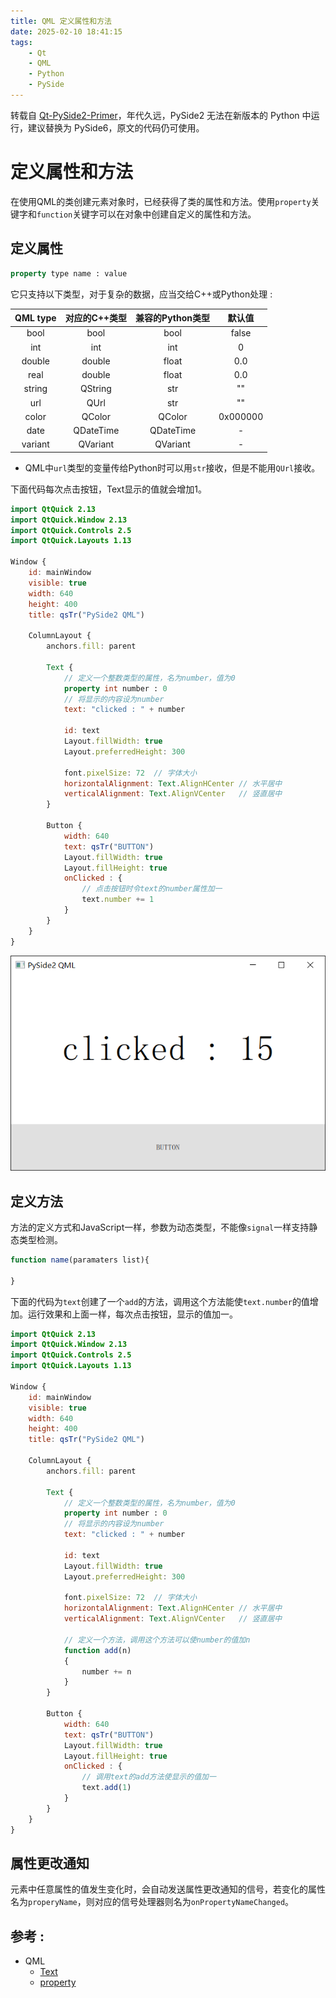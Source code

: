 ```yaml
---
title: QML 定义属性和方法
date: 2025-02-10 18:41:15
tags:
    - Qt
    - QML
    - Python
    - PySide
---
```


转载自 [Qt-PySide2-Primer](https://github.com/hubenchang0515/Qt-PySide2-Primer/blob/master/note/qml/03.property_and_method.md)，年代久远，PySide2 无法在新版本的 Python 中运行，建议替换为 PySide6，原文的代码仍可使用。

# 定义属性和方法
在使用QML的类创建元素对象时，已经获得了类的属性和方法。使用`property`关键字和`function`关键字可以在对象中创建自定义的属性和方法。

## 定义属性
```QML
property type name : value
```
它只支持以下类型，对于复杂的数据，应当交给C++或Python处理 :  

| QML type | 对应的C++类型  | 兼容的Python类型 |  默认值    |
| :-:      | :-:           | :-:             | :-:        |
| bool     | bool          | bool            | false      |
| int      | int           | int             | 0          |
| double   | double        | float           | 0.0        |
| real     | double        | float           | 0.0        |
| string   | QString       | str             | ""         |
| url      | QUrl          | str             | ""         |
| color    | QColor        | QColor          | 0x000000   |
| date     | QDateTime     | QDateTime       | -          |
| variant  | QVariant      | QVariant        | -          |
* QML中`url`类型的变量传给Python时可以用`str`接收，但是不能用`QUrl`接收。

下面代码每次点击按钮，Text显示的值就会增加1。
```QML
import QtQuick 2.13
import QtQuick.Window 2.13
import QtQuick.Controls 2.5
import QtQuick.Layouts 1.13

Window {
    id: mainWindow
    visible: true
    width: 640
    height: 400
    title: qsTr("PySide2 QML")

    ColumnLayout {
        anchors.fill: parent

        Text {
            // 定义一个整数类型的属性，名为number，值为0
            property int number : 0
            // 将显示的内容设为number
            text: "clicked : " + number

            id: text
            Layout.fillWidth: true
            Layout.preferredHeight: 300
            
            font.pixelSize: 72  // 字体大小
            horizontalAlignment: Text.AlignHCenter // 水平居中
            verticalAlignment: Text.AlignVCenter   // 竖直居中
        }

        Button {
            width: 640
            text: qsTr("BUTTON")
            Layout.fillWidth: true
            Layout.fillHeight: true
            onClicked : {
                // 点击按钮时令text的number属性加一
                text.number += 1
            }
        }
    }
}
```

![Image](https://github.com/hubenchang0515/Qt-PySide2-Primer/raw/master//image/qml/03.property_and_method/property.png)

## 定义方法
方法的定义方式和JavaScript一样，参数为动态类型，不能像`signal`一样支持静态类型检测。
```QML
function name(paramaters list){

}
```

下面的代码为`text`创建了一个`add`的方法，调用这个方法能使`text.number`的值增加。运行效果和上面一样，每次点击按钮，显示的值加一。
```QML
import QtQuick 2.13
import QtQuick.Window 2.13
import QtQuick.Controls 2.5
import QtQuick.Layouts 1.13

Window {
    id: mainWindow
    visible: true
    width: 640
    height: 400
    title: qsTr("PySide2 QML")

    ColumnLayout {
        anchors.fill: parent

        Text {
            // 定义一个整数类型的属性，名为number，值为0
            property int number : 0
            // 将显示的内容设为number
            text: "clicked : " + number

            id: text
            Layout.fillWidth: true
            Layout.preferredHeight: 300
            
            font.pixelSize: 72  // 字体大小
            horizontalAlignment: Text.AlignHCenter // 水平居中
            verticalAlignment: Text.AlignVCenter   // 竖直居中

            // 定义一个方法，调用这个方法可以使number的值加n
            function add(n)
            {
                number += n
            }
        }

        Button {
            width: 640
            text: qsTr("BUTTON")
            Layout.fillWidth: true
            Layout.fillHeight: true
            onClicked : {
                // 调用text的add方法使显示的值加一
                text.add(1)
            }
        }
    }
}
```

## 属性更改通知
元素中任意属性的值发生变化时，会自动发送属性更改通知的信号，若变化的属性名为`properyName`，则对应的信号处理器则名为`onPropertyNameChanged`。

## 参考 :  
* QML
  * [Text](https://doc.qt.io/qt-5/qml-qtquick-text.html)
  * [property](https://doc.qt.io/qt-5/qtqml-syntax-objectattributes.html#property-attributes)